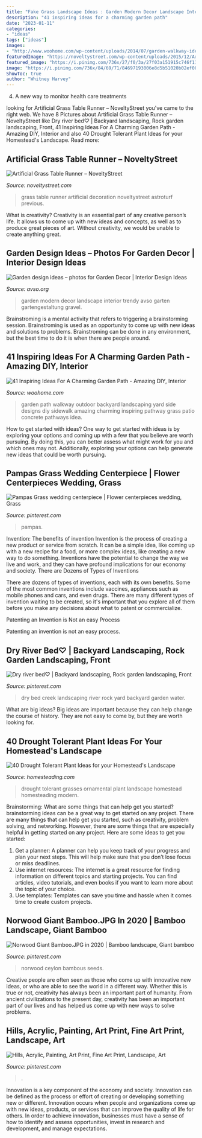 ```yaml
---
title: "Fake Grass Landscape Ideas : Garden Modern Decor Landscape Interior Trendy Avso Garten Gartengestaltung Gravel"
description: "41 inspiring ideas for a charming garden path"
date: "2023-01-11"
categories:
- "ideas"
tags: ["ideas"]
images:
- "http://www.woohome.com/wp-content/uploads/2014/07/garden-walkway-ideas-26.jpg"
featuredImage: "https://noveltystreet.com/wp-content/uploads/2015/12/Artificial-Grass-Table-Runner-Party-Decoration.jpg"
featured_image: "https://i.pinimg.com/736x/27/f0/3a/27f03a151915c746f11c422c563d2ed2--dry-creek-water-features.jpg"
image: "https://i.pinimg.com/736x/84/69/71/84697193006e8d5b51020b02ef08f23b.jpg"
ShowToc: true
author: "Whitney Harvey"
---
```



4. A new way to monitor health care treatments

	

		
looking for Artificial Grass Table Runner – NoveltyStreet you've came to the right web. We have 8 Pictures about Artificial Grass Table Runner – NoveltyStreet like Dry river bed♡ | Backyard landscaping, Rock garden landscaping, Front, 41 Inspiring Ideas For A Charming Garden Path - Amazing DIY, Interior and also 40 Drought Tolerant Plant Ideas for your Homestead&#039;s Landscape. Read more:
		
    
## Artificial Grass Table Runner – NoveltyStreet

<img loading=lazy src="https://noveltystreet.com/wp-content/uploads/2015/12/Artificial-Grass-Table-Runner-Party-Decoration.jpg" onerror="this.onerror=null;this.src='https://tse2.mm.bing.net/th?id=OIP.z3-082oo3_6uq2uYy9O4ZQHaHa&amp;pid=15.1';" alt="Artificial Grass Table Runner – NoveltyStreet">

_Source: noveltystreet.com_

>grass table runner artificial decoration noveltystreet astroturf previous. 

	

What is creativity?
Creativity is an essential part of any creative person’s life. It allows us to come up with new ideas and concepts, as well as to produce great pieces of art. Without creativity, we would be unable to create anything great.

    
## Garden Design Ideas – Photos For Garden Decor | Interior Design Ideas

<img loading=lazy src="https://www.avso.org/wp-content/uploads/2014/11/garden-design-ideas-photos-for-garden-decor-1415699180.jpg" onerror="this.onerror=null;this.src='https://tse2.mm.bing.net/th?id=OIP.0lhPYSelw8ca63hxsNxl4AHaLG&amp;pid=15.1';" alt="Garden design ideas – photos for Garden Decor | Interior Design Ideas">

_Source: avso.org_

>garden modern decor landscape interior trendy avso garten gartengestaltung gravel. 

	

Brainstroming is a mental activity that refers to triggering a brainstorming session. Brainstroming is used as an opportunity to come up with new ideas and solutions to problems. Brainstroming can be done in any environment, but the best time to do it is when there are people around.

    
## 41 Inspiring Ideas For A Charming Garden Path - Amazing DIY, Interior

<img loading=lazy src="http://www.woohome.com/wp-content/uploads/2014/07/garden-walkway-ideas-26.jpg" onerror="this.onerror=null;this.src='https://tse1.mm.bing.net/th?id=OIP.hglvNuxJ-4qQ00gg4roDDQHaJ3&amp;pid=15.1';" alt="41 Inspiring Ideas For A Charming Garden Path - Amazing DIY, Interior">

_Source: woohome.com_

>garden path walkway outdoor backyard landscaping yard side designs diy sidewalk amazing charming inspiring pathway grass patio concrete pathways idea. 

	

How to get started with ideas?
One way to get started with ideas is by exploring your options and coming up with a few that you believe are worth pursuing. By doing this, you can better assess what might work for you and which ones may not. Additionally, exploring your options can help generate new ideas that could be worth pursuing.

    
## Pampas Grass Wedding Centerpiece | Flower Centerpieces Wedding, Grass

<img loading=lazy src="https://i.pinimg.com/736x/80/b2/7d/80b27db8fa1841a627c8045efdec38be.jpg" onerror="this.onerror=null;this.src='https://tse2.mm.bing.net/th?id=OIP.vkAD8GFxO3Tgm7EQNPKq5QHaLH&amp;pid=15.1';" alt="Pampas Grass wedding centerpiece | Flower centerpieces wedding, Grass">

_Source: pinterest.com_

>pampas. 

	

Invention: The benefits of invention
Invention is the process of creating a new product or service from scratch. It can be a simple idea, like coming up with a new recipe for a food, or more complex ideas, like creating a new way to do something. Inventions have the potential to change the way we live and work, and they can have profound implications for our economy and society.
There are Dozens of Types of Inventions

There are dozens of types of inventions, each with its own benefits. Some of the most common inventions include vaccines, appliances such as mobile phones and cars, and even drugs. There are many different types of invention waiting to be created, so it's important that you explore all of them before you make any decisions about what to patent or commercialize.

Patenting an Invention is Not an easy Process

Patenting an invention is not an easy process.

    
## Dry River Bed♡ | Backyard Landscaping, Rock Garden Landscaping, Front

<img loading=lazy src="https://i.pinimg.com/736x/27/f0/3a/27f03a151915c746f11c422c563d2ed2--dry-creek-water-features.jpg" onerror="this.onerror=null;this.src='https://tse4.mm.bing.net/th?id=OIP.QeLPY0ofuH6MOzITMTFMiwHaJ4&amp;pid=15.1';" alt="Dry river bed♡ | Backyard landscaping, Rock garden landscaping, Front">

_Source: pinterest.com_

>dry bed creek landscaping river rock yard backyard garden water. 

	

What are big ideas?
Big ideas are important because they can help change the course of history. They are not easy to come by, but they are worth looking for.

    
## 40 Drought Tolerant Plant Ideas For Your Homestead&#039;s Landscape

<img loading=lazy src="https://46yxb83hlyy77jig73dh02ok-wpengine.netdna-ssl.com/wp-content/uploads/2015/06/40-Drought-Tolerant-Plant-Ideas-for-your-Homesteads-Landscape-Ornamental-Grasses-625x575.jpg" onerror="this.onerror=null;this.src='https://tse2.mm.bing.net/th?id=OIP.nRPI8rISjZ6wIPKGb0JGBgHaG0&amp;pid=15.1';" alt="40 Drought Tolerant Plant Ideas for your Homestead&#039;s Landscape">

_Source: homesteading.com_

>drought tolerant grasses ornamental plant landscape homestead homesteading modern. 

	

Brainstorming: What are some things that can help get you started?
brainstorming ideas can be a great way to get started on any project. There are many things that can help get you started, such as creativity, problem solving, and networking. However, there are some things that are especially helpful in getting started on any project. Here are some ideas to get you started:  
1. Get a planner: A planner can help you keep track of your progress and plan your next steps. This will help make sure that you don’t lose focus or miss deadlines. 
2. Use internet resources: The internet is a great resource for finding information on different topics and starting projects. You can find articles, video tutorials, and even books if you want to learn more about the topic of your choice. 
3. Use templates: Templates can save you time and hassle when it comes time to create custom projects.

    
## Norwood Giant Bamboo.JPG In 2020 | Bamboo Landscape, Giant Bamboo

<img loading=lazy src="https://i.pinimg.com/736x/82/2c/54/822c5438982c9437b90c7193dc5f083e.jpg" onerror="this.onerror=null;this.src='https://tse4.mm.bing.net/th?id=OIP.-LXmT9tVkRGhKTUHjlEVZgHaLH&amp;pid=15.1';" alt="Norwood Giant Bamboo.JPG in 2020 | Bamboo landscape, Giant bamboo">

_Source: pinterest.com_

>norwood ceylon bambous seeds. 

	

Creative people are often seen as those who come up with innovative new ideas, or who are able to see the world in a different way. Whether this is true or not, creativity has always been an important part of humanity. From ancient civilizations to the present day, creativity has been an important part of our lives and has helped us come up with new ways to solve problems.

    
## Hills, Acrylic, Painting, Art Print, Fine Art Print, Landscape, Art

<img loading=lazy src="https://i.pinimg.com/736x/84/69/71/84697193006e8d5b51020b02ef08f23b.jpg" onerror="this.onerror=null;this.src='https://tse1.mm.bing.net/th?id=OIP.COW-iWezr7f5vA-s7VbEvwHaFo&amp;pid=15.1';" alt="Hills, Acrylic, Painting, Art Print, Fine Art Print, Landscape, Art">

_Source: pinterest.com_

>. 

	

Innovation is a key component of the economy and society. Innovation can be defined as the process or effort of creating or developing something new or different. Innovation occurs when people and organizations come up with new ideas, products, or services that can improve the quality of life for others. In order to achieve innovation, businesses must have a sense of how to identify and assess opportunities, invest in research and development, and manage expectations.

